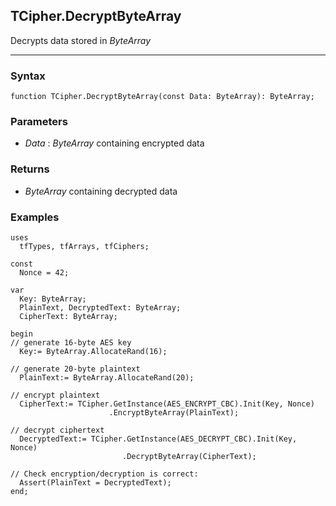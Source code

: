## TCipher.DecryptByteArray

Decrypts data stored in *ByteArray*

---

### Syntax
```delphi
function TCipher.DecryptByteArray(const Data: ByteArray): ByteArray;
```

### Parameters

*   *Data* : _ByteArray_ containing encrypted data

### Returns

*   _ByteArray_ containing decrypted data

### Examples

```delphi
uses
  tfTypes, tfArrays, tfCiphers;

const
  Nonce = 42;

var
  Key: ByteArray;
  PlainText, DecryptedText: ByteArray;
  CipherText: ByteArray;

begin
// generate 16-byte AES key
  Key:= ByteArray.AllocateRand(16);

// generate 20-byte plaintext
  PlainText:= ByteArray.AllocateRand(20);

// encrypt plaintext
  CipherText:= TCipher.GetInstance(AES_ENCRYPT_CBC).Init(Key, Nonce)
                      .EncryptByteArray(PlainText);

// decrypt ciphertext
  DecryptedText:= TCipher.GetInstance(AES_DECRYPT_CBC).Init(Key, Nonce)
                         .DecryptByteArray(CipherText);

// Check encryption/decryption is correct:
  Assert(PlainText = DecryptedText);
end;
```
